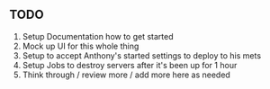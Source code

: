 ## TODO

1. Setup Documentation how to get started
1. Mock up UI for this whole thing
1. Setup to accept Anthony's started settings to deploy to his mets
1. Setup Jobs to destroy servers after it's been up for 1 hour
1. Think through / review more / add more here as needed
